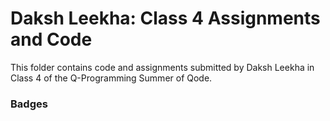# Daksh Leekha: Class 4 Assignments and Code
This folder contains code and assignments submitted by Daksh Leekha in Class 4 of the Q-Programming Summer of Qode.
### Badges